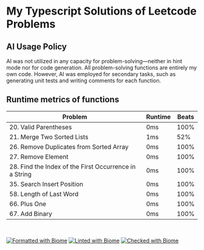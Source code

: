 # My Typescript Solutions of Leetcode Problems

## AI Usage Policy

AI was not utilized in any capacity for problem-solving—neither in hint mode nor for code generation. All problem-solving functions are entirely my own code. However, AI was employed for secondary tasks, such as generating unit tests and writing comments for each function.

## Runtime metrics of functions

| Problem                                                | Runtime | Beats |
| ------------------------------------------------------ | ------- | ----- |
| 20. Valid Parentheses                                  | 0ms     | 100%  |
| 21. Merge Two Sorted Lists                             | 1ms     | 52%   |
| 26. Remove Duplicates from Sorted Array                | 0ms     | 100%  |
| 27. Remove Element                                     | 0ms     | 100%  |
| 28. Find the Index of the First Occurrence in a String | 0ms     | 100%  |
| 35. Search Insert Position                             | 0ms     | 100%  |
| 58. Length of Last Word                                | 0ms     | 100%  |
| 66. Plus One                                           | 0ms     | 100%  |
| 67. Add Binary                                         | 0ms     | 100%  |

<br>

[![Formatted with Biome](https://img.shields.io/badge/Formatted_with-Biome-60a5fa?style=flat&logo=biome)](https://biomejs.dev/)
[![Linted with Biome](https://img.shields.io/badge/Linted_with-Biome-60a5fa?style=flat&logo=biome)](https://biomejs.dev)
[![Checked with Biome](https://img.shields.io/badge/Checked_with-Biome-60a5fa?style=flat&logo=biome)](https://biomejs.dev)
